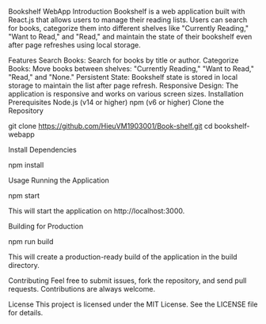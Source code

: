 Bookshelf WebApp
Introduction
Bookshelf is a web application built with React.js that allows users to manage their reading lists. Users can search for books, categorize them into different shelves like "Currently Reading," "Want to Read," and "Read," and maintain the state of their bookshelf even after page refreshes using local storage.

Features
Search Books: Search for books by title or author.
Categorize Books: Move books between shelves: "Currently Reading," "Want to Read," "Read," and "None."
Persistent State: Bookshelf state is stored in local storage to maintain the list after page refresh.
Responsive Design: The application is responsive and works on various screen sizes.
Installation
Prerequisites
Node.js (v14 or higher)
npm (v6 or higher)
Clone the Repository

git clone https://github.com/HieuVM1903001/Book-shelf.git
cd bookshelf-webapp

Install Dependencies

npm install

Usage
Running the Application

npm start

This will start the application on http://localhost:3000.

Building for Production

npm run build

This will create a production-ready build of the application in the build directory.

Contributing
Feel free to submit issues, fork the repository, and send pull requests. Contributions are always welcome.

License
This project is licensed under the MIT License. See the LICENSE file for details.
